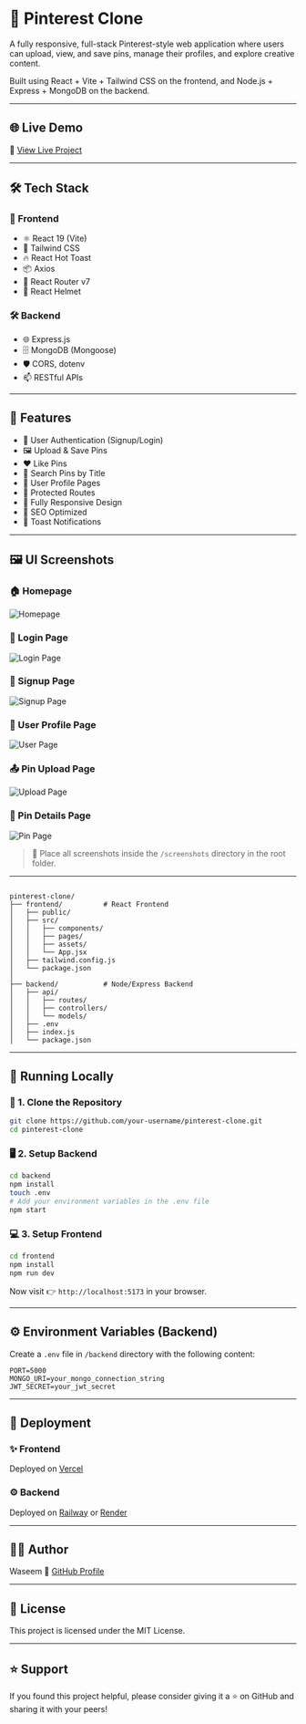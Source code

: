 # 📌 Pinterest Clone

A fully responsive, full-stack Pinterest-style web application where users can upload, view, and save pins, manage their profiles, and explore creative content.

Built using React + Vite + Tailwind CSS on the frontend, and Node.js + Express + MongoDB on the backend.

---

## 🌐 Live Demo

🔗 [View Live Project](https://pinterest-c.netlify.app/)

---

## 🛠️ Tech Stack

### 🧩 Frontend
- ⚛️ React 19 (Vite)
- 🎨 Tailwind CSS
- 🔥 React Hot Toast
- 📦 Axios
- 🧭 React Router v7
- 🧠 React Helmet

### 🛠 Backend
- 🌐 Express.js
- 🗄 MongoDB (Mongoose)
- 🛡 CORS, dotenv
- 📫 RESTful APIs

---

## 🚀 Features

- 🔐 User Authentication (Signup/Login)
- 🖼 Upload & Save Pins
- ❤️ Like Pins
- 🔎 Search Pins by Title
- 👤 User Profile Pages
- 🔐 Protected Routes
- 📱 Fully Responsive Design
- 🧠 SEO Optimized
- 🔔 Toast Notifications

---

## 🖼 UI Screenshots

### 🏠 Homepage  
![Homepage](./screenshots/Homepage.png)

### 🔐 Login Page  
![Login Page](./screenshots/Login.png)

### 📝 Signup Page  
![Signup Page](./screenshots/Signup.png)

### 👤 User Profile Page  
![User Page](./screenshots/UserPage.png)

### 📤 Pin Upload Page  
![Upload Page](./screenshots/Pinupload.png)

### 📌 Pin Details Page  
![Pin Page](./screenshots/PinPage.png)

> 📁 Place all screenshots inside the `/screenshots` directory in the root folder.

---


```

pinterest-clone/
├── frontend/          # React Frontend
│   ├── public/
│   ├── src/
│   │   ├── components/
│   │   ├── pages/
│   │   ├── assets/
│   │   └── App.jsx
│   ├── tailwind.config.js
│   └── package.json
│
├── backend/           # Node/Express Backend
│   ├── api/
│   │   ├── routes/
│   │   ├── controllers/
│   │   └── models/
│   ├── .env
│   ├── index.js
│   └── package.json

````

---

## 🧪 Running Locally

### 🔧 1. Clone the Repository

```bash
git clone https://github.com/your-username/pinterest-clone.git
cd pinterest-clone
````

### 🖥 2. Setup Backend

```bash
cd backend
npm install
touch .env
# Add your environment variables in the .env file
npm start
```

### 💻 3. Setup Frontend

```bash
cd frontend
npm install
npm run dev
```

Now visit 👉 `http://localhost:5173` in your browser.

---

## ⚙️ Environment Variables (Backend)

Create a `.env` file in `/backend` directory with the following content:

```env
PORT=5000
MONGO_URI=your_mongo_connection_string
JWT_SECRET=your_jwt_secret
```

---

## 🚢 Deployment

### ✨ Frontend

Deployed on [Vercel](https://vercel.com/)

### ⚙ Backend

Deployed on [Railway](https://railway.app/) or [Render](https://render.com)

---

## 🙋‍♂️ Author

Waseem
🔗 [GitHub Profile](https://github.com/Waseem3703)

---

## 📄 License

This project is licensed under the MIT License.

---

## ⭐ Support

If you found this project helpful, please consider giving it a ⭐ on GitHub and sharing it with your peers!
